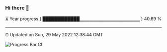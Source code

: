 ### Hi there 👋

⏳ Year progress { ████████████▁▁▁▁▁▁▁▁▁▁▁▁▁▁▁▁▁▁ } 40.69 %

---

⏰ Updated on Sun, 29 May 2022 12:38:44 GMT

![Progress Bar CI](https://github.com/ZhaoGui/ZhaoGui/workflows/Progress%20Bar%20CI/badge.svg)

